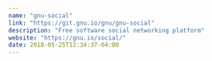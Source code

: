 ```yaml
---
name: "gnu-social"
link: "https://git.gnu.io/gnu/gnu-social"
description: "Free software social networking platform"
website: "https://gnu.io/social/"
date: 2018-05-25T12:34:37-04:00
---
```

